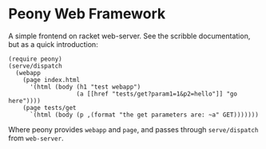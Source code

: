 # Peony Web Framework

A simple frontend on racket web-server. See the scribble documentation, but as a quick introduction:
```
(require peony)
(serve/dispatch
  (webapp
    (page index.html
      '(html (body (h1 "test webapp")
                   (a [[href "tests/get?param1=1&p2=hello"]] "go here"))))
    (page tests/get
      `(html (body (p ,(format "the get parameters are: ~a" GET)))))))
```
Where peony provides `webapp` and `page`, and passes through `serve/dispatch` from `web-server`.
